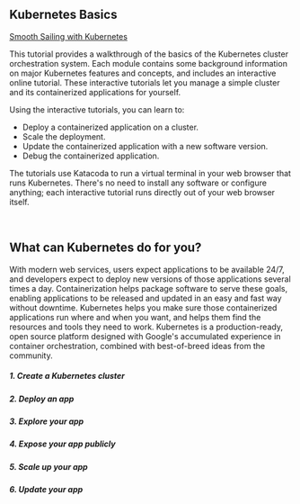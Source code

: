 <h2>Kubernetes Basics</h2>

[Smooth Sailing with Kubernetes](https://cloud.google.com/kubernetes-engine/kubernetes-comic)

<p>This tutorial provides a walkthrough of the basics of the Kubernetes cluster orchestration system. Each module contains some background information on major Kubernetes features and concepts, and includes an interactive online tutorial. These interactive tutorials let you manage a simple cluster and its containerized applications for yourself.</p>
<p>Using the interactive tutorials, you can learn to:</p>
<ul>
<li>Deploy a containerized application on a cluster.</li>
<li>Scale the deployment.</li>
<li>Update the containerized application with a new software version.</li>
<li>Debug the containerized application.</li>
</ul>
<p>The tutorials use Katacoda to run a virtual terminal in your web browser that runs Kubernetes. There's no need to install any software or configure anything; each interactive tutorial runs directly out of your web browser itself.</p>
<br>

<h2>What can Kubernetes do for you?</h2>
<p>With modern web services, users expect applications to be available 24/7, and developers expect to deploy new versions of those applications several times a day. Containerization helps package software to serve these goals, enabling applications to be released and updated in an easy and fast way without downtime. Kubernetes helps you make sure those containerized applications run where and when you want, and helps them find the resources and tools they need to work. Kubernetes is a production-ready, open source platform designed with Google's accumulated experience in container orchestration, combined with best-of-breed ideas from the community.</p>

<h5>1. Create a Kubernetes cluster</h5>
<h5>2. Deploy an app</h5>
<h5>3. Explore your app</h5>
<h5>4. Expose your app publicly</h5>
<h5>5. Scale up your app</h5>
<h5>6. Update your app</h5>
